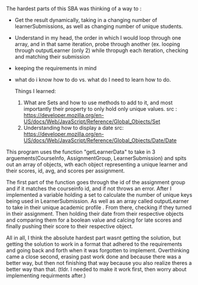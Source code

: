 The hardest parts of this SBA was thinking of a way to :

- Get the result dynamically, taking in a changing number of learnerSubmissions, as well
  as changing number of unique students.

- Understand in my head, the order in which I would loop through one array, and in that same
  iteration, probe through another (ex. looping through outputLearner (only 2) while
  thropugh each iteration, checking and matching their submission

- keeping the requirements in mind

- what do i know how to do vs. what do I need to learn how to do.

  Things I learned:
  1. What are Sets and how to use methods to add to it, and most importantly their
     property to only hold only unique values.
     src : https://developer.mozilla.org/en-US/docs/Web/JavaScript/Reference/Global_Objects/Set
  2. Understanding how to display a date
     src: https://developer.mozilla.org/en-US/docs/Web/JavaScript/Reference/Global_Objects/Date/Date

This program uses the function "getLearnerData" to take in 3 arguements(CourseInfo, AssignmentGroup, LearnerSubmission)
and spits out an array of objects, wth each object representing a unique learner and their
scores, id, avg, and scores per assignment.

The first part of the function goes through the id of the assignment group and if it matches
the courseinfo id, and if not throws an error. After I implemented a variable holding a set
to calculate the number of unique keys being used in LearnerSubmission. As well as an array called 
outputLearner to take in their unique academic profile . From there, checking if they turned in their
assignment. Then holding their date from their respective objects and
comparing them for a boolean value  and calcing for late scores and finally pushing their score to 
their respective object.

All in all, I think the absolute hardest part wasnt getting the solution, but getting 
the solution to work in a format that adhered to the requirements and going back and forth 
when it was forgotten to implement. Overthinking came a close second, erasing past work done and
because there was a better way, but then not finishing that way because you also realize theres a better
 way than that. (tldr. I needed to make it work first, then worry about implementing requirments after.)
